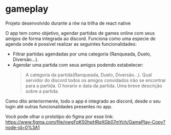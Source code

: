 # gameplay
Projeto desenvolvido durante a nlw na trilha de react native

O app tem como objetivo, agendar partidas de games online com seus amigos de forma integrada ao discord.
Funciona como uma especie de agenda onde é possivel realizar as seguintes funcionalidades:
  - Filtrar partidas agendadas por uma categoria (Ranqueada, Duelo, Diversão...).
  - Agendar uma partida com seus amigos podendo estabelecer:
    > A categoria da partida(Ranqueada, Duelo, Diversão...).
    > Qual servidor do discord todos os amigos convidados irão se encontrar para a partida.
    > O horario e data da partida.
    > Uma breve descrição sobre a partida.
    
Como dito anteriormente, todo o app é integrado ao discord, desde o seu login até outras funcionalidades presentes no app.

Você pode olhar o prototipo do figma por esse link: https://www.figma.com/file/nwgFqK50hpHRqXGb07mYch/GamePlay-Copy?node-id=0%3A1
